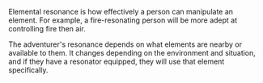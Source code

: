 Elemental resonance is how effectively a person can manipulate an element. For example, a fire-resonating person will be more adept at controlling fire then air.

The adventurer's resonance depends on what elements are nearby or available to them. It changes depending on the environment and situation, and if they have a resonator equipped, they will use that element specifically.